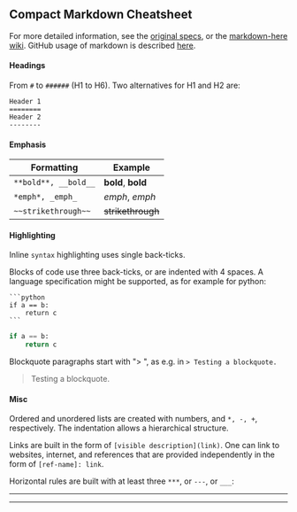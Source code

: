 ## Compact Markdown Cheatsheet

For more detailed information, see the
[original specs](http://daringfireball.net/projects/markdown/), or the
[markdown-here
wiki](https://github.com/adam-p/markdown-here/wiki). GitHub usage of
markdown is described
[here](https://help.github.com/categories/writing-on-github/).

#### Headings


From `#` to `######` (H1 to H6).
Two alternatives for H1 and H2 are:

    Header 1
    ========
    Header 2
    --------




#### Emphasis

Formatting | Example
----------- | --------
`**bold**, __bold__` | **bold**, __bold__
`*emph*, _emph_` | *emph*, _emph_
`~~strikethrough~~` | ~~strikethrough~~


#### Highlighting

Inline `syntax` highlighting uses single back-ticks.

Blocks of code use three back-ticks, or are indented with 4 spaces. A language specification might be supported, as for example for python:


    ```python
    if a == b:
        return c
    ```

```python
if a == b:
    return c
```

Blockquote paragraphs start with "> ", as e.g. in `> Testing a blockquote.`

> Testing a blockquote.

#### Misc

Ordered and unordered lists are created with numbers, and `*, -, +`,
respectively. The indentation allows a hierarchical structure.

Links are built in the form of `[visible description](link)`. One can
link to websites, internet, and references that are provided
independently in the form of `[ref-name]: link`.


Horizontal rules are built with at least three `***`, or `---`, or `___`:

***
_________________________________________________
